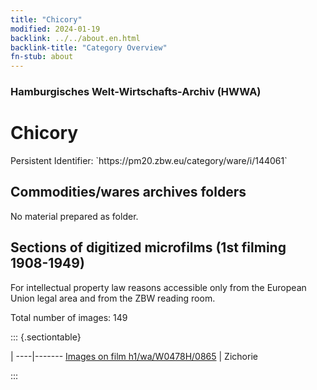 ```yaml
---
title: "Chicory"
modified: 2024-01-19
backlink: ../../about.en.html
backlink-title: "Category Overview"
fn-stub: about
---
```


### Hamburgisches Welt-Wirtschafts-Archiv (HWWA)

# Chicory

<div class="hint">Persistent Identifier: `https://pm20.zbw.eu/category/ware/i/144061`</div>







## Commodities/wares archives folders





No material prepared as folder.



<a id="filmsections" />

## Sections of digitized microfilms (1st filming 1908-1949)

<p>For intellectual property law reasons accessible only from the European Union legal area and from the ZBW reading room.</p>



<p>Total number of images: 149</p>




::: {.sectiontable}

 | 
----|-------
<a class="btn" href="https://pm20.zbw.eu/film/h1/wa/W0478H/0865" rel="nofollow">Images on film h1/wa/W0478H/0865</a> | Zichorie


:::
















